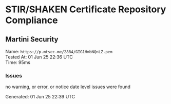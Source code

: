# STIR/SHAKEN Certificate Repository Compliance

## Martini Security

Name: `https://p.mtsec.me/2884/GIG1HmbNQnLZ.pem`\
Tested At: 01 Jun 25 22:36 UTC\
Time: 95ms

### Issues

no warning, or error, or notice date level issues were found

Generated: 01 Jun 25 22:39 UTC